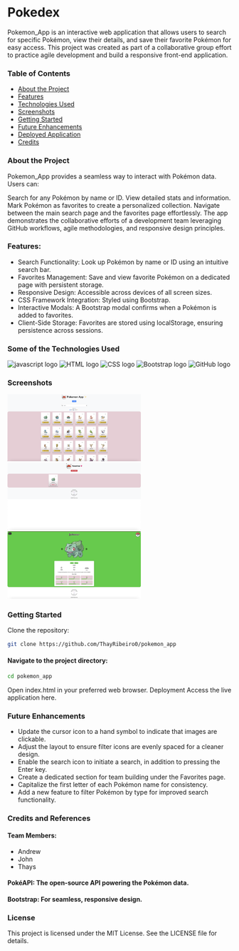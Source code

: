 # Pokedex


Pokemon_App is an interactive web application that allows users to search for specific Pokémon, view their details, and save their favorite Pokémon for easy access. This project was created as part of a collaborative group effort to practice agile development and build a responsive front-end application.

### Table of Contents

- [About the Project](#about-the-project)
- [Features](#features)
- [Technologies Used](#technologies-used)
- [Screenshots](#screenshots)
- [Getting Started](#getting-started)
- [Future Enhancements](#future-enhancements)
- [Deployed Application](#deployed-application)
- [Credits](#credits)

### About the Project

Pokemon_App provides a seamless way to interact with Pokémon data. Users can:

Search for any Pokémon by name or ID.
View detailed stats and information.
Mark Pokémon as favorites to create a personalized collection.
Navigate between the main search page and the favorites page effortlessly.
The app demonstrates the collaborative efforts of a development team leveraging GitHub workflows, agile methodologies, and responsive design principles.

### Features:

- Search Functionality: Look up Pokémon by name or ID using an intuitive search bar.
- Favorites Management: Save and view favorite Pokémon on a dedicated page with persistent storage.
- Responsive Design: Accessible across devices of all screen sizes.
- CSS Framework Integration: Styled using Bootstrap.
- Interactive Modals: A Bootstrap modal confirms when a Pokémon is added to favorites.
- Client-Side Storage: Favorites are stored using localStorage, ensuring persistence across sessions.

### Some of the Technologies Used

<div align="left">
    <img src="https://cdn.jsdelivr.net/gh/devicons/devicon/icons/javascript/javascript-original.svg" height="40" alt="javascript logo"  />
    <img src="https://cdn.jsdelivr.net/gh/devicons/devicon/icons/html5/html5-original.svg" height="40" alt="HTML logo" />
    <img src="https://cdn.jsdelivr.net/gh/devicons/devicon/icons/css3/css3-original.svg" height="40" alt="CSS logo" />
    <img src="https://cdn.jsdelivr.net/gh/devicons/devicon/icons/bootstrap/bootstrap-original.svg" height="40" alt="Bootstrap logo" />
    <img src="https://cdn.jsdelivr.net/gh/devicons/devicon/icons/github/github-original.svg" height="40" alt="GitHub logo" />
</div>

### Screenshots

<div>
    <img src="./assets/screenshots/Homepage.png" alt="Homepage" width="300"/> <img src="./assets/screenshots/Favorites.png" alt="Favorites Page" width="300"/> <img src="./assets/screenshots/Detail.png" alt="Pokémon-Details-Modal" width="300"/> 
</div>

### Getting Started

Clone the repository:

```bash
git clone https://github.com/ThayRibeiro0/pokemon_app
```

#### Navigate to the project directory:

```bash
cd pokemon_app
```

Open index.html in your preferred web browser.
Deployment
Access the live application here.

### Future Enhancements

- Update the cursor icon to a hand symbol to indicate that images are clickable.
- Adjust the layout to ensure filter icons are evenly spaced for a cleaner design.
- Enable the search icon to initiate a search, in addition to pressing the Enter key.
- Create a dedicated section for team building under the Favorites page.
- Capitalize the first letter of each Pokémon name for consistency.
- Add a new feature to filter Pokémon by type for improved search functionality. 

### Credits and References

#### Team Members:

- Andrew
- John
- Thays

#### PokéAPI: The open-source API powering the Pokémon data.

#### Bootstrap: For seamless, responsive design.

### License

This project is licensed under the MIT License. See the LICENSE file for details.

